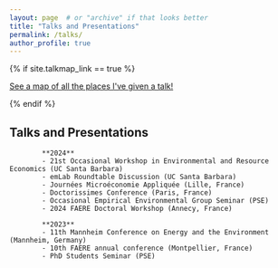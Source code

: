 ```yaml
---
layout: page  # or "archive" if that looks better
title: "Talks and Presentations"
permalink: /talks/
author_profile: true
---
```


{% if site.talkmap_link == true %}
<p style="text-decoration:underline;"><a href="/talkmap.html">See a map of all the places I've given a talk!</a></p>
{% endif %}


## Talks and Presentations

<!-- You can use Markdown for each talk entry, and HTML for styling if needed -->
            
            **2024**  
            - 21st Occasional Workshop in Environmental and Resource Economics (UC Santa Barbara)
            - emLab Roundtable Discussion (UC Santa Barbara)
            - Journées Microéconomie Appliquée (Lille, France)
            - Doctorissimes Conference (Paris, France)
            - Occasional Empirical Environmental Group Seminar (PSE)
            - 2024 FAERE Doctoral Workshop (Annecy, France)
            
            **2023**
            - 11th Mannheim Conference on Energy and the Environment (Mannheim, Germany)
            - 10th FAERE annual conference (Montpellier, France)
            - PhD Students Seminar (PSE)

<!-- Add more talks as needed -->
